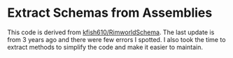 # Extract Schemas from Assemblies

This code is derived from [kfish610/RimworldSchema](https://github.com/kfish610/RimworldSchema).
The last update is from 3 years ago and there were few errors I spotted.
I also took the time to extract methods to simplify the code and make it easier to maintain.
